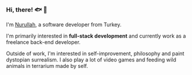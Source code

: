 ### Hi, there! :fish: :thought_balloon:

I'm [Nurullah](http://nurullahgngr.com/), a software developer from Turkey.

I'm primarily interested in **full-stack development** and currently work as a freelance back-end developer.

Outside of work, I'm interested in self-improvement, philosophy and paint dystopian surrealism. I also play a lot of video games and feeding wild animals in terrarium made by self.
